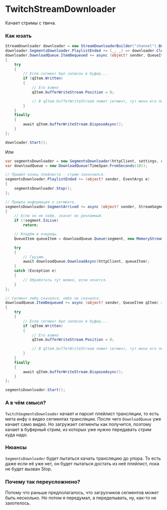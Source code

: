 # TwitchStreamDownloader
Качает стримы с твича.

### Как юзать

```cs
StreamDownloader downloader = new StreamDownloaderBuilder("channel").Build();
downloader.SegmentsDownloader.PlaylistEnded += (_, _) => downloader.Close();
downloader.DownloadQueue.ItemDequeued += async (object? sender, QueueItem qItem) =>
{
    try
    {
        // Если сегмент был записан в буфер...
        if (qItem.Written)
        {
            // Ето важно
            qItem.bufferWriteStream.Position = 0;

            // В qItem.bufferWriteStream лежит сегмент, тут мона его перенаправить в файлстрим, например
        }
    }
    finally
    {
        await qItem.bufferWriteStream.DisposeAsync();
    }
};

downloader.Start();
```

Или
```c#
var segmentsDownloader = new SegmentsDownloader(httpClient, settings, channel);
var downloadQueue = new DownloadQueue(TimeSpan.FromSeconds(10));

// Пришёл конец плейлиста - стрим закончился.
segmentsDownloader.PlaylistEnded += (object? sender, EventArgs e)
{
    segmentsDownloader.Stop();
};

// Пришла информация о сегменте.
segmentsDownloader.SegmentArrived += async (object? sender, StreamSegment segment) =>
{
    // Если он не лайв, значит он рекламный.
    if (!segment.IsLive)
        return;

    // Кладём в очередь.
    QueueItem queueItem = downloadQueue.Queue(segment, new MemoryStream());

    try
    {
        // Грузим.
        await downloadQueue.DownloadAsync(httpClient, queueItem);
    }
    catch (Exception e)
    {
        // Обработать тут можно, если хочется.
    }
};

// Сегмент либо скачался, либо не скачался.
downloadQueue.ItemDequeued += async (object? sender, QueueItem qItem) =>
{
    try
    {
        // Если сегмент был записан в буфер...
        if (qItem.Written)
        {
            // Ето важно
            qItem.bufferWriteStream.Position = 0;

            // В qItem.bufferWriteStream лежит сегмент, тут мона его перенаправить в файлстрим, например
        }
    }
    finally
    {
        await qItem.bufferWriteStream.DisposeAsync();
    }
};

segmentsDownloader.Start();
```

### А в чём смысл?

`TwitchSegmentsDownloader` качает и парсит плейлист трансляции, то есть мета инфу о видео сегментах трансляции.
После чего `DownloadQueue` уже качает само видео. Но загружает сегменты как получится, поэтому качает в буферный стрим, из которых уже нужно передавать стрим куда надо.

### Нюансы

`SegmentsDownloader` будет пытаться качать трансляцию до упора. То есть даже если её уже нет, он будет пытаться достать из неё плейлист, пока не будет вызван Stop.

### Почему так переусложнено?

Потому что раньше предполагалось, что загрузчиков сегментов может быть несколько. Но потом я передумал, а переделывать, ну, как-то не захотелось.